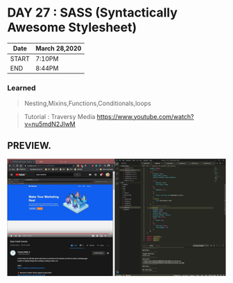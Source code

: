 # DAY 27 : SASS (Syntactically Awesome Stylesheet)

| Date | March 28,2020 |
| ------ | ------ |
| START |7:10PM |
| END | 8:44PM |

### Learned

> Nesting,Mixins,Functions,Conditionals,loops


> Tutorial : Traversy Media https://www.youtube.com/watch?v=nu5mdN2JIwM

## PREVIEW.
![Preview](Untitled.jpg)
